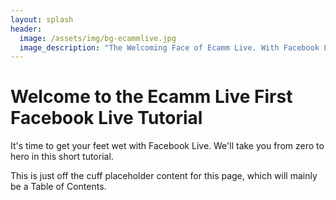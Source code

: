 ```yaml
---
layout: splash
header:
  image: /assets/img/bg-ecammlive.jpg
  image_description: "The Welcoming Face of Ecamm Live. With Facebook Likes."
---
```


# Welcome to the Ecamm Live First Facebook Live Tutorial

It's time to get your feet wet with Facebook Live. We'll take you from zero to hero in this short tutorial.

This is just off the cuff placeholder content for this page, which will mainly be a Table of Contents.